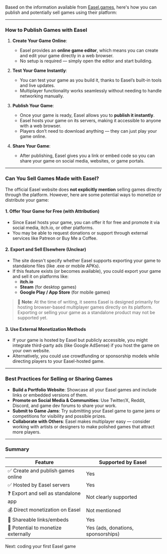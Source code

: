 Based on the information available from [Easel.games](https://easel.games/), here's how you can publish and potentially sell games using their platform:

---

### **How to Publish Games with Easel**
1. **Create Your Game Online**:
   - Easel provides an **online game editor**, which means you can create and edit your game directly in a web browser.
   - No setup is required — simply open the editor and start building.

2. **Test Your Game Instantly**:
   - You can test your game as you build it, thanks to Easel’s built-in tools and live updates.
   - Multiplayer functionality works seamlessly without needing to handle networking manually.

3. **Publish Your Game**:
   - Once your game is ready, Easel allows you to **publish it instantly**.
   - Easel hosts your game on its servers, making it accessible to anyone with a web browser.
   - Players don’t need to download anything — they can just play your game online.

4. **Share Your Game**:
   - After publishing, Easel gives you a link or embed code so you can share your game on social media, websites, or game portals.

---

### **Can You Sell Games Made with Easel?**
The official Easel website does **not explicitly mention** selling games directly through the platform. However, here are some potential ways to monetize or distribute your game:

#### 1. **Offer Your Game for Free (with Attribution)**
   - Since Easel hosts your game, you can offer it for free and promote it via social media, itch.io, or other platforms.
   - You may be able to request donations or support through external services like Patreon or Buy Me a Coffee.

#### 2. **Export and Sell Elsewhere (Unclear)**  
   - The site doesn't specify whether Easel supports exporting your game to standalone files (like .exe or mobile APKs).
   - If this feature exists (or becomes available), you could export your game and sell it on platforms like:
     - **itch.io**
     - **Steam** (for desktop games)
     - **Google Play / App Store** (for mobile games)

> 🛑 **Note**: At the time of writing, it seems Easel is designed primarily for hosting browser-based multiplayer games directly on its platform. Exporting or selling your game as a standalone product may not be supported yet.

#### 3. **Use External Monetization Methods**
   - If your game is hosted by Easel but publicly accessible, you might integrate third-party ads (like Google AdSense) if you host the game on your own website.
   - Alternatively, you could use crowdfunding or sponsorship models while directing players to your Easel-hosted game.

---

### **Best Practices for Selling or Sharing Games**
- **Build a Portfolio Website**: Showcase all your Easel games and include links or embedded versions of them.
- **Promote on Social Media & Communities**: Use Twitter/X, Reddit, Discord, and game dev forums to share your work.
- **Submit to Game Jams**: Try submitting your Easel game to game jams or competitions for visibility and possible prizes.
- **Collaborate with Others**: Easel makes multiplayer easy — consider working with artists or designers to make polished games that attract more players.

---

### Summary
| Feature | Supported by Easel |
|--------|--------------------|
| ✅ Create and publish games online | Yes |
| ✅ Hosted by Easel servers | Yes |
| ❓ Export and sell as standalone app | Not clearly supported |
| 💰 Direct monetization on Easel | Not mentioned |
| 🔗 Shareable links/embeds | Yes |
| 🧾 Potential to monetize externally | Yes (ads, donations, sponsorships) |

Next: coding your first Easel game
